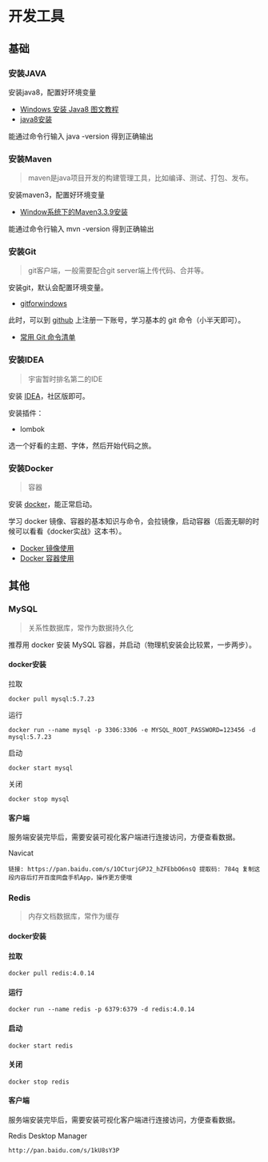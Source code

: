 # 开发工具

## 基础

### 安装JAVA

安装java8，配置好环境变量

- [Windows 安装 Java8 图文教程](https://www.jianshu.com/p/1d834fcf5c44)
- [java8安装](https://blog.csdn.net/weixin_39808420/article/details/90339528)

能通过命令行输入 java -version 得到正确输出

### 安装Maven

> maven是java项目开发的构建管理工具，比如编译、测试、打包、发布。

安装maven3，配置好环境变量

- [Window系统下的Maven3.3.9安装](https://www.pianshen.com/article/86373166/)

能通过命令行输入 mvn -version 得到正确输出

### 安装Git

> git客户端，一般需要配合git server端上传代码、合并等。

安装git，默认会配置环境变量。

- [gitforwindows](https://gitforwindows.org/)

此时，可以到 [github](https://github.com/) 上注册一下账号，学习基本的 git 命令（小半天即可）。

- [常用 Git 命令清单](https://www.ruanyifeng.com/blog/2015/12/git-cheat-sheet.html)

### 安装IDEA

> 宇宙暂时排名第二的IDE

安装 [IDEA](https://www.jetbrains.com/idea/download/#section=windows)，社区版即可。

安装插件：

- lombok

选一个好看的主题、字体，然后开始代码之旅。

### 安装Docker

> 容器

安装 [docker](https://www.docker.com/products/docker-desktop)，能正常启动。

学习 docker 镜像、容器的基本知识与命令，会拉镜像，启动容器（后面无聊的时候可以看看《docker实战》这本书）。

- [Docker 镜像使用](https://www.runoob.com/docker/docker-image-usage.html)
- [Docker 容器使用](https://www.runoob.com/docker/docker-container-usage.html)

## 其他

### MySQL

> 关系性数据库，常作为数据持久化

推荐用 docker 安装 MySQL 容器，并启动（物理机安装会比较累，一步两步）。

#### docker安装

拉取

```shell
docker pull mysql:5.7.23
```

运行

```shell
docker run --name mysql -p 3306:3306 -e MYSQL_ROOT_PASSWORD=123456 -d mysql:5.7.23
```

启动

```shell
docker start mysql
```

关闭

```shell
docker stop mysql
```

#### 客户端

服务端安装完毕后，需要安装可视化客户端进行连接访问，方便查看数据。

Navicat

```
链接: https://pan.baidu.com/s/1OCturjGPJ2_hZFEbbO6nsQ 提取码: 784q 复制这段内容后打开百度网盘手机App，操作更方便哦
```

### Redis

> 内存文档数据库，常作为缓存

#### docker安装

#### 拉取

```shell
docker pull redis:4.0.14
```

#### 运行

```shell
docker run --name redis -p 6379:6379 -d redis:4.0.14
```

#### 启动

```shell
docker start redis
```

#### 关闭

```shell
docker stop redis
```

#### 客户端

服务端安装完毕后，需要安装可视化客户端进行连接访问，方便查看数据。

Redis Desktop Manager

```
http://pan.baidu.com/s/1kU8sY3P
```
